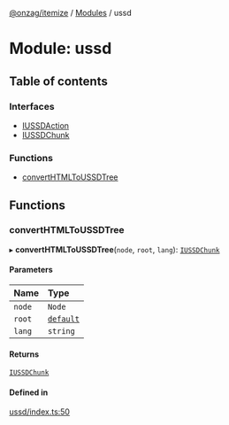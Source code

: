 [@onzag/itemize](../README.md) / [Modules](../modules.md) / ussd

# Module: ussd

## Table of contents

### Interfaces

- [IUSSDAction](../interfaces/ussd.IUSSDAction.md)
- [IUSSDChunk](../interfaces/ussd.IUSSDChunk.md)

### Functions

- [convertHTMLToUSSDTree](ussd.md#converthtmltoussdtree)

## Functions

### convertHTMLToUSSDTree

▸ **convertHTMLToUSSDTree**(`node`, `root`, `lang`): [`IUSSDChunk`](../interfaces/ussd.IUSSDChunk.md)

#### Parameters

| Name | Type |
| :------ | :------ |
| `node` | `Node` |
| `root` | [`default`](../classes/base_Root.default.md) |
| `lang` | `string` |

#### Returns

[`IUSSDChunk`](../interfaces/ussd.IUSSDChunk.md)

#### Defined in

[ussd/index.ts:50](https://github.com/onzag/itemize/blob/a24376ed/ussd/index.ts#L50)
